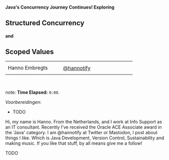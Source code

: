 #### Java's Concurrency Journey Continues! Exploring
## Structured Concurrency 
#### and
## Scoped Values

<table>
    <tr>
        <td style="vertical-align: middle;" width="35.3%">Hanno Embregts</td>
        <td style="text-align: left; vertical-align: middle; padding: 0 0 0 0"><img width="14%" data-src="img/logos/ace-associate-spade.png" class="no-background" style="margin-top: 30px"/></td>
        <td style="text-align: right;"><img width="25%" data-src="img/icons/twitter-white.png" class="no-background" style="margin-top: 35px"/></td>
        <td style="vertical-align: middle; padding: 0 0 0 0"><a href="https://www.twitter.com/hannotify">@hannotify</a></td>
    </tr>
</table>
<img data-src="img/logos/java-community-logo.png" width="9%" class="no-background" style="margin-right: 2em">
<img data-src="img/logos/devoxx-pl.png" width="38%" class="no-background"/>
<br/>

note:
**Time Elapsed:** `0:00`.

*Voorbereidingen*:

* TODO

Hi, my name is Hanno. 
From the Netherlands, and I work at Info Support as an IT consultant.
Recently I've received the Oracle ACE Associate award in the 'Java' category.
I am @hannotify at Twitter or Mastodon, I post about things I like.
Which is Java Development, Version Control, Sustainability and making music.
If you like that stuff, by all means give me a follow!

TODO

